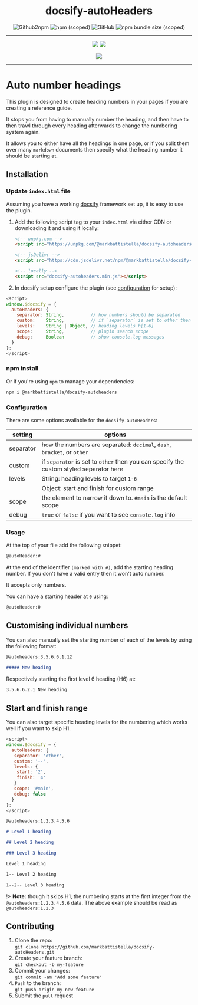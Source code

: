 <div align="center">

# docsify-autoHeaders

![Github2npm](https://github.com/markbattistella/docsify-autoHeaders/workflows/gh2npm/badge.svg?event=registry_package) ![npm (scoped)](https://img.shields.io/npm/v/@markbattistella/docsify-autoheaders) ![GitHub](https://img.shields.io/github/license/markbattistella/docsify-autoheaders) ![npm bundle size (scoped)](https://img.shields.io/bundlephobia/minzip/@markbattistella/docsify-autoheaders)

---

[![](https://img.shields.io/badge/%20-@markbattistella-blue?logo=paypal&style=for-the-badge)](https://www.paypal.me/markbattistella/6AUD)
[![](https://img.shields.io/badge/%20-buymeacoffee-black?logo=buy-me-a-coffee&style=for-the-badge)](https://www.buymeacoffee.com/markbattistella)

[![](https://img.shields.io/badge/demo-@markbattistella/docsify--autoHeaders-1E5749?style=for-the-badge)](https://markbattistella.github.io/docsify-autoHeaders-docs/)

</div>

---

# Auto number headings

This plugin is designed to create heading numbers in your pages if you are creating a reference guide.

It stops you from having to manually number the heading, and then have to then trawl through every heading afterwards to change the numbering system again.

It allows you to either have all the headings in one page, or if you split them over many `markdown` documents then specify what the heading number it should be starting at.

## Installation

### Update `index.html` file

Assuming you have a working [docsify](https://docsify.js.org/) framework set up, it is easy to use the plugin.

1. Add the following script tag to your `index.html` via either CDN or downloading it and using it locally:

    ```html
    <!-- unpkg.com -->
    <script src="https://unpkg.com/@markbattistella/docsify-autoheaders@latest"></script>

    <!-- jsDelivr -->
    <script src="https://cdn.jsdelivr.net/npm/@markbattistella/docsify-autoheaders@latest"></script>

    <!-- locally -->
    <script src="docsify-autoheaders.min.js"></script>
    ```

1. In docsify setup configure the plugin (see [configuration](#configuration) for setup):

  ```js
  <script>
  window.$docsify = {
    autoHeaders: {
	  separator: String,          // how numbers should be separated
	  custom:    String,          // if `separator` is set to other then specify own here
	  levels:    String | Object, // heading levels h[1-6]
	  scope:     String,          // plugin search scope
	  debug:     Boolean          // show console.log messages
    }
  };
  </script>
  ```

### npm install

Or if you're using `npm` to manage your dependencies:

```sh
npm i @markbattistella/docsify-autoheaders
```

### Configuration

There are some options available for the `docsify-autoHeaders`:

| setting   | options                                                         |
|-----------|-----------------------------------------------------------------|
| separator | how the numbers are separated: `decimal`, `dash`, `bracket`, or `other` |
| custom    | if `separator` is set to `other` then you can specify the custom styled separator here |
| levels    | String: heading levels to target `1-6`                          |
|           | Object: start and finish for custom range
| scope     | the element to narrow it down to. `#main` is the default scope  |
| debug     | `true` or `false` if you want to see `console.log` info         |

### Usage

At the top of your file add the following snippet:

```md
@autoHeader:#
```

At the end of the identifier `(marked with #)`, add the starting heading number. If you don't have a valid entry then it won't auto number.

It accepts only numbers.

You can have a starting header at `0` using:

```md
@autoHeader:0
```

## Customising individual numbers

You can also manually set the starting number of each of the levels by using the following format:

```md
@autoheaders:3.5.6.6.1.12

##### New heading
```

Respectively starting the first level 6 heading (H6) at:

```md
3.5.6.6.2.1 New heading
```

## Start and finish range

You can also target specific heading levels for the numbering which works well if you want to skip H1.

```js
<script>
window.$docsify = {
  autoHeaders: {
   separator: 'other',
   custom: '--',
   levels: {
    start: '2',
    finish: '4'
   }
   scope: '#main',
   debug: false
  }
};
</script>
```

```md
@autoheaders:1.2.3.4.5.6

# Level 1 heading

## Level 2 heading

### Level 3 heading
```

```md
Level 1 heading

1-- Level 2 heading

1--2-- Level 3 heading
```

!> **Note:** though it skips H1, the numbering starts at the first integer from the `@autoheaders:1.2.3.4.5.6` data. The above example should be read as `@autoheaders:1.2.3`

## Contributing

1. Clone the repo:<br>`git clone https://github.com/markbattistella/docsify-autoHeaders.git`
1. Create your feature branch:<br>`git checkout -b my-feature`
1. Commit your changes:<br>`git commit -am 'Add some feature'`
1. `Push` to the branch:<br>`git push origin my-new-feature`
1. Submit the `pull` request
